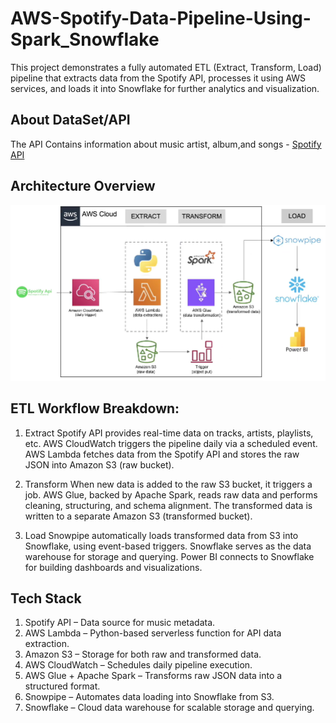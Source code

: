 # AWS-Spotify-Data-Pipeline-Using-Spark_Snowflake
This project demonstrates a fully automated ETL (Extract, Transform, Load) pipeline that extracts data from the Spotify API, processes it using AWS services, and loads it into Snowflake for further analytics and visualization.

## About DataSet/API
The API Contains information about music artist, album,and songs - [Spotify API](https://developer.spotify.com/documentation/web-api)

## Architecture Overview
![](https://github.com/urjithreddypudukaram/AWS-Spotify-Data-Pipeline-Using-Spark_Snowflake/blob/main/Architecture.png)

## ETL Workflow Breakdown:
1. Extract
Spotify API provides real-time data on tracks, artists, playlists, etc.
AWS CloudWatch triggers the pipeline daily via a scheduled event.
AWS Lambda fetches data from the Spotify API and stores the raw JSON into Amazon S3 (raw bucket).

3. Transform
When new data is added to the raw S3 bucket, it triggers a job.
AWS Glue, backed by Apache Spark, reads raw data and performs cleaning, structuring, and schema alignment.
The transformed data is written to a separate Amazon S3 (transformed bucket).

4. Load
Snowpipe automatically loads transformed data from S3 into Snowflake, using event-based triggers.
Snowflake serves as the data warehouse for storage and querying.
Power BI connects to Snowflake for building dashboards and visualizations.

## Tech Stack
1) Spotify API – Data source for music metadata.
2) AWS Lambda – Python-based serverless function for API data extraction.
3) Amazon S3 – Storage for both raw and transformed data.
4) AWS CloudWatch – Schedules daily pipeline execution.
5) AWS Glue + Apache Spark – Transforms raw JSON data into a structured format.
6) Snowpipe – Automates data loading into Snowflake from S3.
7) Snowflake – Cloud data warehouse for scalable storage and querying.


